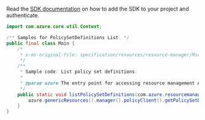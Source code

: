 Read the [SDK documentation](https://github.com/Azure/azure-sdk-for-java/blob/azure-resourcemanager_2.13.0/sdk/resourcemanager/azure-resourcemanager/README.md) on how to add the SDK to your project and authenticate.

```java
import com.azure.core.util.Context;

/** Samples for PolicySetDefinitions List. */
public final class Main {
    /*
     * x-ms-original-file: specification/resources/resource-manager/Microsoft.Authorization/stable/2021-06-01/examples/listPolicySetDefinitions.json
     */
    /**
     * Sample code: List policy set definitions.
     *
     * @param azure The entry point for accessing resource management APIs in Azure.
     */
    public static void listPolicySetDefinitions(com.azure.resourcemanager.AzureResourceManager azure) {
        azure.genericResources().manager().policyClient().getPolicySetDefinitions().list(null, null, Context.NONE);
    }
}
```
